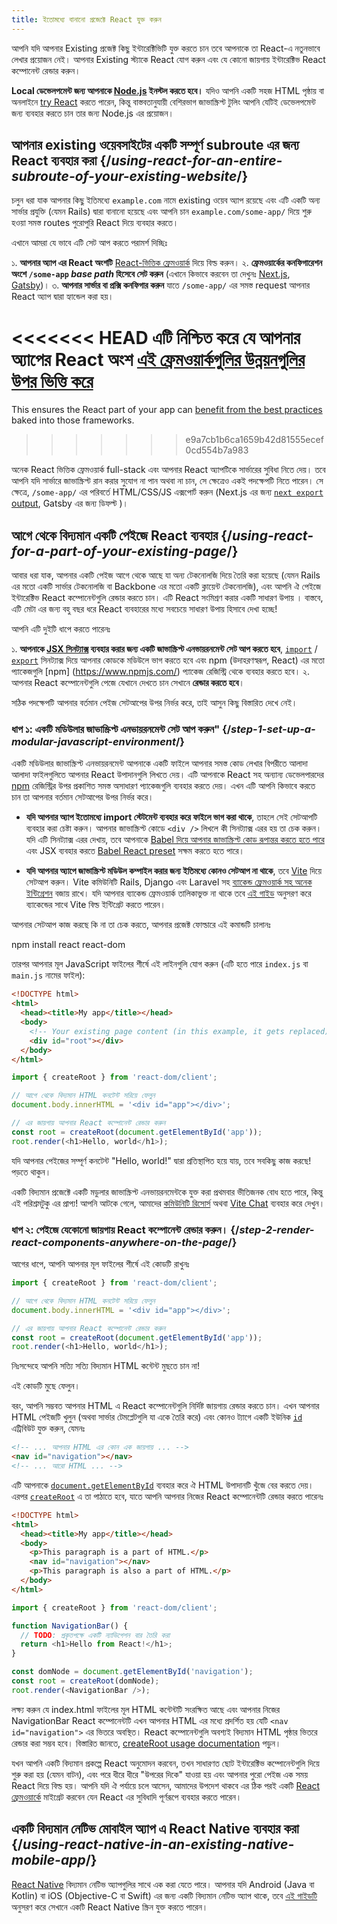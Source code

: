 ```yaml
---
title: ইতোমধ্যে বানানো প্রজেক্টে React যুক্ত করুন
---
```


<Intro>

আপনি যদি আপনার Existing প্রজেক্ট কিছু ইন্টারেক্টিভিটি যুক্ত করতে চান তবে আপনাকে তা React-এ নতুনভাবে লেখার প্রয়োজন নেই। আপনার Existing স্ট্যাকে React যোগ করুন এবং যে কোনো জায়গায় ইন্টারেক্টিভ React কম্পোনেন্ট রেন্ডার করুন।

</Intro>

<Note>

**Local ডেভেলপমেন্ট জন্য আপনাকে [Node.js](https://nodejs.org/en/) ইনস্টল করতে হবে।** যদিও আপনি একটি সহজ HTML পৃষ্ঠায় বা অনলাইনে [try React](/learn/installation#try-react) করতে পারেন, কিন্তু বাস্তবতানুযায়ী বেশিরভাগ জাভাস্ক্রিপ্ট টুলিং আপনি যেটিই ডেভেলপমেন্ট জন্য ব্যবহার করতে চান তার জন্য Node.js এর প্রয়োজন।

</Note>

## আপনার existing ওয়েবসাইটের একটি সম্পূর্ণ subroute এর জন্য React ব্যবহার করা {/*using-react-for-an-entire-subroute-of-your-existing-website*/}

চলুন ধরা যাক আপনার কিছু ইতিমধ্যে `example.com` নামে existing ওয়েব অ্যাপ রয়েছে এবং এটি একটি অন্য সার্ভার প্রযুক্তি (যেমন Rails) দ্বারা বানানো হয়েছে এবং আপনি চান `example.com/some-app/` দিয়ে শুরু হওয়া সমস্ত routes পুরোপুরি React দিয়ে ব্যবহার করতে।

এখানে আমরা যে ভাবে এটি সেট আপ করতে পরামর্শ দিচ্ছিঃ

১. **আপনার অ্যাপ এর React অংশটি** [React-ভিত্তিক ফ্রেমওয়ার্ক](/learn/start-a-new-react-project) দিয়ে বিল্ড করুন।
২. **ফ্রেমওয়ার্কের কনফিগারেশন অংশে `/some-app` _base path_ হিসেবে সেট করুন** (এখানে কিভাবে করবেন তা দেখুনঃ [Next.js](https://nextjs.org/docs/app/api-reference/config/next-config-js/basePath), [Gatsby](https://www.gatsbyjs.com/docs/how-to/previews-deploys-hosting/path-prefix/))।
৩. **আপনার সার্ভার বা প্রক্সি কনফিগার করুন** যাতে `/some-app/` এর সমস্ত request আপনার React অ্যাপ দ্বারা হ্যান্ডেল করা হয়।

<<<<<<< HEAD
এটি নিশ্চিত করে যে আপনার অ্যাপের React অংশ [এই ফ্রেমওয়ার্কগুলির উন্নয়নগুলির উপর ভিত্তি করে](/learn/start-a-new-react-project#can-i-use-react-without-a-framework)
=======
This ensures the React part of your app can [benefit from the best practices](/learn/build-a-react-app-from-scratch#consider-using-a-framework) baked into those frameworks.
>>>>>>> e9a7cb1b6ca1659b42d81555ecef0cd554b7a983

অনেক React ভিত্তিক ফ্রেমওয়ার্ক full-stack এবং আপনার React অ্যাপটিকে সার্ভারের সুবিধা নিতে দেয়। তবে আপনি যদি সার্ভারে জাভাস্ক্রিপ্ট রান করার সুযোগ না পান অথবা না চান, সে ক্ষেত্রেও একই পদক্ষেপটি নিতে পারেন। সে ক্ষেত্রে, `/some-app/` এর পরিবর্তে HTML/CSS/JS এক্সপোর্ট করুন (Next.js এর জন্য [`next export` output](https://nextjs.org/docs/advanced-features/static-html-export), Gatsby এর জন্য ডিফল্ট )।

## আগে থেকে বিদ্যমান একটি পেইজে React ব্যবহার {/*using-react-for-a-part-of-your-existing-page*/}

আবার ধরা যাক, আপনার একটি পেইজ আগে থেকে আছে যা অন্য টেকনোলজি দিয়ে তৈরি করা হয়েছে (যেমন Rails এর মতো একটি সার্ভার টেকনোলজি বা Backbone এর মতো একটি ক্লায়েন্ট টেকনোলজি), এবং আপনি ঐ পেইজে ইন্টারেক্টিভ React কম্পোনেন্টগুলি রেন্ডার করতে চান। এটি React সংমিশ্রণ করার একটি সাধারণ উপায় । বাস্তবে, এটি মেটা এর জন্য বহু বছর ধরে React ব্যবহারের মধ্যে সবচেয়ে সাধারণ উপায় হিসাবে দেখা হচ্ছে!

আপনি এটি দুইটি ধাপে করতে পারেনঃ

১. **আপনাকে [JSX সিনট্যাক্স](/learn/writing-markup-with-jsx) ব্যবহার করার জন্য একটি জাভাস্ক্রিপ্ট এনভায়রনমেন্ট সেট আপ করতে হবে**, [`import`](https://developer.mozilla.org/en-US/docs/Web/JavaScript/Reference/Statements/import) / [`export`](https://developer.mozilla.org/en-US/docs/Web/JavaScript/Reference/Statements/export) সিনট্যাক্স দিয়ে আপনার কোডকে মডিউলে ভাগ করতে হবে এবং npm (উদাহরণস্বরূপ, React) এর মতো প্যাকেজগুলি [npm] (https://www.npmjs.com/) প্যাকেজ রেজিস্ট্রি থেকে ব্যবহার করতে হবে।
২. আপনার React কম্পোনেন্টগুলি পেজে যেখানে দেখতে চান সেখানে **রেন্ডার করতে হবে**।

সঠিক পদক্ষেপটি আপনার বর্তমান পেইজ সেটআপের উপর নির্ভর করে, তাই আসুন কিছু বিস্তারিত দেখে নেই।

### ধাপ ১: একটি মডিউলার জাভাস্ক্রিপ্ট এনভায়রনমেন্ট সেট আপ করুন" {/*step-1-set-up-a-modular-javascript-environment*/}

একটি মডিউলার জাভাস্ক্রিপ্ট এনভায়রনমেন্ট আপনাকে একটি ফাইলে আপনার সমস্ত কোড লেখার বিপরীতে আলাদা আলাদা ফাইলগুলিতে আপনার React উপাদানগুলি লিখতে দেয়। এটি আপনাকে React সহ অন্যান্য ডেভেলপারদের [npm](https://www.npmjs.com/) রেজিস্ট্রির উপর প্রকাশিত সমস্ত অসাধারণ প্যাকেজগুলি ব্যবহার করতে দেয়। এখন এটি আপনি কিভাবে করতে চান তা আপনার বর্তমান সেটআপের উপর নির্ভর করে।

* **যদি আপনার অ্যাপ ইতোমধ্যে import স্টেটমেন্ট ব্যবহার করে ফাইলে ভাগ করা থাকে**, তাহলে সেই সেটআপটি ব্যবহার করা চেষ্টা করুন। আপনার জাভাস্ক্রিপ্ট কোডে `<div />` লিখলে কী সিনট্যাক্স এরর হয় তা চেক করুন। যদি এটি সিনট্যাক্স এরর দেখায়, তবে আপনাকে [Babel দিয়ে আপনার জাভাস্ক্রিপ্ট কোড রূপান্তর করতে হতে পারে](<(https://babeljs.io/setup)>) এবং JSX ব্যবহার করতে [Babel React preset](https://babeljs.io/docs/babel-preset-react) সক্ষম করতে হতে পারে।

* **যদি আপনার অ্যাপে জাভাস্ক্রিপ্ট মডিউল কম্পাইল করার জন্য ইতিমধ্যে কোনও সেটআপ না থাকে**, তবে [Vite](https://vite.dev/) দিয়ে সেটআপ করুন। Vite কমিউনিটি Rails, Django এবং Laravel সহ [ব্যাকেন্ড ফ্রেমওয়ার্ক সহ অনেক ইন্টিগ্রেশন](https://github.com/vitejs/awesome-vite#integrations-with-backends) বজায় রাখে। যদি আপনার ব্যাকেন্ড ফ্রেমওয়ার্ক তালিকাভুক্ত না থাকে তবে [এই গাইড](https://vite.dev/guide/backend-integration.html) অনুসরণ করে ব্যাকেন্ডের সাথে Vite বিল্ড ইন্টিগ্রেট করতে পারেন।

আপনার সেটআপ কাজ করছে কি না তা চেক করতে, আপনার প্রজেক্ট ফোল্ডারে এই কমান্ডটি চালানঃ

<TerminalBlock>
npm install react react-dom
</TerminalBlock>

তারপর আপনার মূল JavaScript ফাইলের শীর্ষে এই লাইনগুলি যোগ করুন (এটি হতে পারে `index.js` বা `main.js` নামের ফাইল):

<Sandpack>

```html public/index.html hidden
<!DOCTYPE html>
<html>
  <head><title>My app</title></head>
  <body>
    <!-- Your existing page content (in this example, it gets replaced) -->
    <div id="root"></div>
  </body>
</html>
```

```js src/index.js active
import { createRoot } from 'react-dom/client';

// আগে থেকে বিদ্যমান HTML কনটেন্ট সরিয়ে ফেলুন
document.body.innerHTML = '<div id="app"></div>';

// এর জায়গায় আপনার React কম্পোনেন্ট রেন্ডার করুন
const root = createRoot(document.getElementById('app'));
root.render(<h1>Hello, world</h1>);
```

</Sandpack>

যদি আপনার পেইজের সম্পূর্ণ কনটেন্ট "Hello, world!" দ্বারা প্রতিস্থাপিত হয়ে যায়, তবে সবকিছু কাজ করছে! পড়তে থাকুন।

<Note>

একটি বিদ্যমান প্রজেক্টে একটি মডুলার জাভাস্ক্রিপ্ট এনভায়রনমেন্টকে যুক্ত করা প্রথমবার ভীতিজনক বোধ হতে পারে, কিন্তু এই পরিশ্রমটুকু এর প্রাপ্য! আপনি আটকে গেলে, আমাদের [কমিউনিটি রিসোর্স](/community) অথবা [Vite Chat](https://chat.vite.dev/) ব্যবহার করে দেখুন।

</Note>

### ধাপ ২: পেইজে যেকোনো জায়গায় React কম্পোনেন্ট রেন্ডার করুন। {/*step-2-render-react-components-anywhere-on-the-page*/}

আগের ধাপে, আপনি আপনার মূল ফাইলের শীর্ষে এই কোডটি রাখুনঃ
```js
import { createRoot } from 'react-dom/client';

// আগে থেকে বিদ্যমান HTML কনটেন্ট সরিয়ে ফেলুন
document.body.innerHTML = '<div id="app"></div>';

// এর জায়গায় আপনার React কম্পোনেন্ট রেন্ডার করুন
const root = createRoot(document.getElementById('app'));
root.render(<h1>Hello, world</h1>);
```


নিঃসন্দেহে আপনি সত্যি সত্যি বিদ্যমান HTML কন্টেন্ট মুছতে চান না!

এই কোডটি মুছে ফেলুন।

বরং, আপনি সম্ভবত আপনার HTML এ React কম্পোনেন্টগুলি নির্দিষ্ট জায়গায় রেন্ডার করতে চান। এখন আপনার HTML পেইজটি খুলুন
(অথবা সার্ভার টেমপ্লেটগুলি যা একে তৈরি করে) এবং কোনও ট্যাগে একটি ইউনিক [`id`](https://developer.mozilla.org/en-US/docs/Web/HTML/Global_attributes/id) এট্রিবিউট যুক্ত করুন, যেমনঃ

```html
<!-- ... আপনার HTML এর কোন এক জায়গায় ... -->
<nav id="navigation"></nav>
<!-- ... আরো HTML ... -->
```
এটি আপনাকে [`document.getElementById`](https://developer.mozilla.org/en-US/docs/Web/API/Document/getElementById) ব্যবহার করে ঐ HTML উপাদানটি খুঁজে বের করতে দেয়। এরপর [`createRoot`](/reference/react-dom/client/createRoot) এ তা পাঠাতে হবে, যাতে আপনি আপনার নিজের React কম্পোনেন্টটি রেন্ডার করতে পারেনঃ

<Sandpack>

```html public/index.html
<!DOCTYPE html>
<html>
  <head><title>My app</title></head>
  <body>
    <p>This paragraph is a part of HTML.</p>
    <nav id="navigation"></nav>
    <p>This paragraph is also a part of HTML.</p>
  </body>
</html>
```

```js src/index.js active
import { createRoot } from 'react-dom/client';

function NavigationBar() {
  // TODO: প্রকৃতপক্ষে একটি ন্যাভিগেশন বার তৈরি করা
  return <h1>Hello from React!</h1>;
}

const domNode = document.getElementById('navigation');
const root = createRoot(domNode);
root.render(<NavigationBar />);
```

</Sandpack>

লক্ষ্য করুন যে index.html ফাইলের মূল HTML কন্টেন্টটি সংরক্ষিত আছে এবং আপনার নিজের NavigationBar React কম্পোনেন্টটি এখন আপনার HTML এর মধ্যে প্রদর্শিত হয় যেটি `<nav id="navigation">` এর ভিতরে অবস্থিত। React কম্পোনেন্টগুলি অবশ্যই বিদ্যমান HTML পৃষ্ঠার ভিতরে রেন্ডার করা সম্ভব হবে। বিস্তারিত জানতে, [createRoot usage documentation](/reference/react-dom/client/createRoot#rendering-a-page-partially-built-with-react) পড়ুন।

যখন আপনি একটি বিদ্যমান প্রকল্পে React অনুমোদন করবেন, তখন সাধারণত ছোট ইন্টারেক্টিভ কম্পোনেন্টগুলি দিয়ে শুরু করা হয় (যেমন বাটন), এবং পরে ধীরে ধীরে "উপরের দিকে" যাওয়া হয় এবং আপনার পুরো পেইজ এক সময় React দিয়ে বিল্ড হয়। আপনি যদি ঐ পর্যায়ে চলে আসেন, আমাদের উপদেশ থাকবে এর ঠিক পরই একটি [React ফ্রেমওয়ার্কে](/learn/start-a-new-react-project) মাইগ্রেট করবেন যেন React এর সুবিধাদি পূর্ণরূপে ব্যবহার করতে পারেন।

## একটি বিদ্যমান নেটিভ মোবাইল অ্যাপ এ React Native ব্যবহার করা {/*using-react-native-in-an-existing-native-mobile-app*/}

[React Native](https://reactnative.dev/) বিদ্যমান নেটিভ অ্যাপগুলির সাথে এক করা যেতে পারে। আপনার যদি Android (Java বা Kotlin) বা iOS (Objective-C বা Swift) এর জন্য একটি বিদ্যমান নেটিভ অ্যাপ থাকে, তবে [এই গাইডটি](https://reactnative.dev/docs/integration-with-existing-apps) অনুসরণ করে সেখানে একটি React Native স্ক্রিন যুক্ত করতে পারেন।
